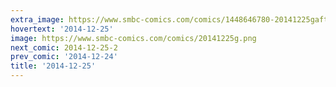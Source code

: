 ```yaml
---
extra_image: https://www.smbc-comics.com/comics/1448646780-20141225gafter.png
hovertext: '2014-12-25'
image: https://www.smbc-comics.com/comics/20141225g.png
next_comic: 2014-12-25-2
prev_comic: '2014-12-24'
title: '2014-12-25'
---
```


